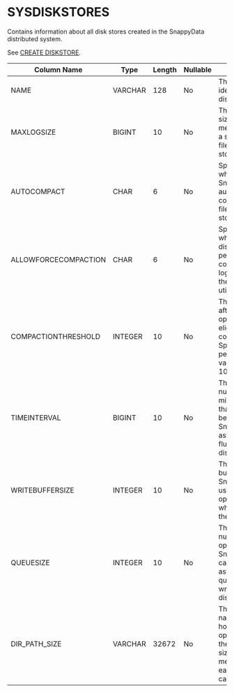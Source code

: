 # SYSDISKSTORES

Contains information about all disk stores created in the SnappyData distributed system.

See [CREATE DISKSTORE](../../../reference/sql_reference/create-diskstore/#create-diskstore).

| Column Name          | Type    | Length | Nullable | Contents                                                                                                                             |
|----------------------|---------|--------|----------|--------------------------------------------------------------------------------------------------------------------------------------|
| NAME                 | VARCHAR | 128    | No       | The unique identifier of the disk store.                                                                                             |
| MAXLOGSIZE           | BIGINT  | 10     | No       | The maximum size, in megabytes, of a single oplog file in the disk store.                                                            |
| AUTOCOMPACT          | CHAR    | 6      | No       | Specifies whether SnappyData automatically compacts log files in this disk store.                                                    |
| ALLOWFORCECOMPACTION | CHAR    | 6      | No       | Specifies whether the disk store permits online compaction of log files using the `snappy` utility. |
| COMPACTIONTHRESHOLD  | INTEGER | 10     | No       | The threshold after which an oplog file is eligible for compaction. Specified as a percentage value from 0–100.                      |
| TIMEINTERVAL         | BIGINT  | 10     | No       | The maximum number of milliseconds that can elapse before SnappyData asynchronously flushes data to disk.                            |
| WRITEBUFFERSIZE      | INTEGER | 10     | No       | The size of the buffer SnappyData uses to store operations when writing to the disk store.                                           |
| QUEUESIZE            | INTEGER | 10     | No       | The maximum number of row operations that SnappyData can asynchronously queue for writing to the disk store.                         |
| DIR_PATH_SIZE      | VARCHAR | 32672  | No       | The directory names that hold disk store oplog files, and the maximum size in megabytes that each directory can store.               |



